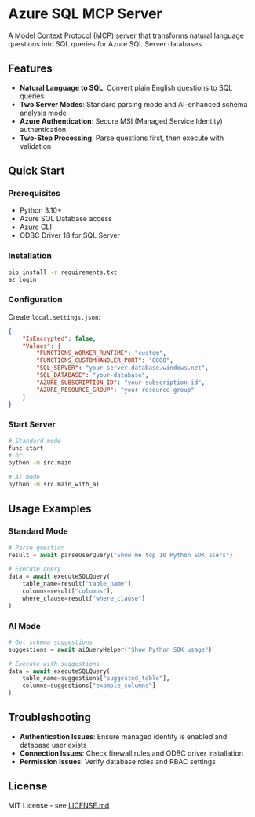 # Azure SQL MCP Server

A Model Context Protocol (MCP) server that transforms natural language questions into SQL queries for Azure SQL Server databases.

## Features

- **Natural Language to SQL**: Convert plain English questions to SQL queries
- **Two Server Modes**: Standard parsing mode and AI-enhanced schema analysis mode
- **Azure Authentication**: Secure MSI (Managed Service Identity) authentication
- **Two-Step Processing**: Parse questions first, then execute with validation

## Quick Start

### Prerequisites
- Python 3.10+
- Azure SQL Database access
- Azure CLI
- ODBC Driver 18 for SQL Server

### Installation
```bash
pip install -r requirements.txt
az login
```

### Configuration
Create `local.settings.json`:
```json
{
    "IsEncrypted": false,
    "Values": {
        "FUNCTIONS_WORKER_RUNTIME": "custom",
        "FUNCTIONS_CUSTOMHANDLER_PORT": "8080",
        "SQL_SERVER": "your-server.database.windows.net",
        "SQL_DATABASE": "your-database",
        "AZURE_SUBSCRIPTION_ID": "your-subscription-id",
        "AZURE_RESOURCE_GROUP": "your-resource-group"
    }
}
```

### Start Server
```bash
# Standard mode
func start
# or
python -m src.main

# AI mode
python -m src.main_with_ai
```
## Usage Examples

### Standard Mode
```python
# Parse question
result = await parseUserQuery("Show me top 10 Python SDK users")

# Execute query
data = await executeSQLQuery(
    table_name=result["table_name"],
    columns=result["columns"],
    where_clause=result["where_clause"]
)
```

### AI Mode
```python
# Get schema suggestions
suggestions = await aiQueryHelper("Show Python SDK usage")

# Execute with suggestions
data = await executeSQLQuery(
    table_name=suggestions["suggested_table"],
    columns=suggestions["example_columns"]
)
```

## Troubleshooting

- **Authentication Issues**: Ensure managed identity is enabled and database user exists
- **Connection Issues**: Check firewall rules and ODBC driver installation
- **Permission Issues**: Verify database roles and RBAC settings

## License

MIT License - see [LICENSE.md](LICENSE.md)
